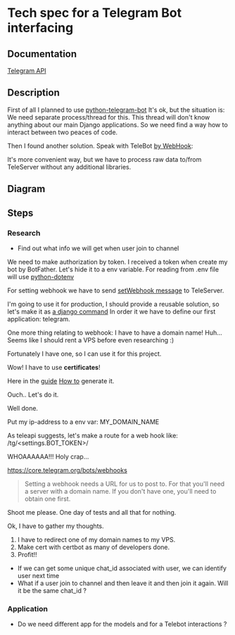 # Tech spec for a Telegram Bot interfacing

## Documentation

[Telegram API](https://core.telegram.org/bots/api)


## Description

First of all I planned to use [python-telegram-bot](https://github.com/python-telegram-bot/python-telegram-bot)
It's ok, but the situation is: We need separate process/thread for this.
This thread will don't know anything about our main Django applications.
So we need find a way how to interact between two peaces of code.

Then I found another solution. Speak with TeleBot [by WebHook](https://medium.com/@voronov007/part-2-django-webhook-for-the-telegram-bot-a5bc7e179c75):

It's more convenient way, but we have to process raw data to/from 
TeleServer without any additional libraries.

## Diagram 

## Steps

### Research

* Find out what info we will get when user join to channel 

We need to make authorization by token.
I received a token when create my bot by BotFather.
Let's hide it to a env variable.
For reading from .env file will use [python-dotenv](https://pypi.org/project/python-dotenv/)

For setting webhook we have to send [setWebhook message](https://core.telegram.org/bots/api#setwebhook) to TeleServer.

I'm going to use it for production, I should provide a reusable solution, so let's make it as [a django command](https://docs.djangoproject.com/en/3.0/howto/custom-management-commands/)
In order it we have to define our first application: telegram. 

One more thing relating to webhook: I have to have a domain name! 
Huh... Seems like I should rent a VPS before even researching :) 

Fortunately I have one, so I can use it for this project. 

Wow! I have to use **certificates**!

Here in the [guide](https://core.telegram.org/bots/webhooks)
[How to](https://core.telegram.org/bots/self-signed) generate it.

Ouch.. Let's do it. 

Well done.

Put my ip-address to a env var: MY_DOMAIN_NAME

As teleapi suggests, let's make a route for a web hook like: 
/tg/<settings.BOT_TOKEN>/

WHOAAAAAA!!!
Holy crap...

https://core.telegram.org/bots/webhooks
>Setting a webhook needs a URL for us to post to. For that you'll need a server with a domain name. 
>If you don't have one, you'll need to obtain one first.  

Shoot me please.
One day of tests and all that for nothing.

Ok, I have to gather my thoughts.

1. I have to redirect one of my domain names to my VPS.
2. Make cert with certbot as many of developers done.
3. Profit!! 





* If we can get some unique chat_id associated with user, we can identify user next time
* What if a user join to channel and then leave it and then join it again. Will it be the same chat_id ? 

### Application

* Do we need different app for the models and for a Telebot interactions ? 






